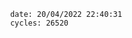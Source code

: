 

                date: 20/04/2022 22:40:31
                cycles: 26520

                         